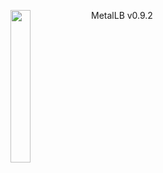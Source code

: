 <img align="left" src="/images/logo/metallb-white.png" width="25%"></img>
MetalLB v0.9.2
<p style="clear: both"></p>

